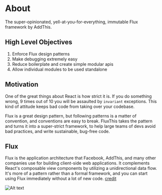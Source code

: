 # About

The super-opinionated, yell-at-you-for-everything, immutable Flux framework by
AddThis.

## High Level Objectives

1. Enforce Flux design patterns
2. Make debugging extremely easy
3. Reduce boilerplate and create simple modular apis
4. Allow individual modules to be used standalone

## Motivation

One of the great things about React is how strict it is. If you do something
wrong, 9 times out of 10 you will be assaulted by `invariant` exceptions. This
kind of attitude keeps bad code from taking over your codebase.

Flux is a great design pattern, but following patterns is a matter of
convention, and conventions are easy to break. FluxThis takes the pattern and
turns it into a super-strict framework, to help large teams of devs avoid bad
practices, and write sustainable, bug-free code.


## Flux

Flux is the application architecture that Facebook, AddThis, and many other
companies use for building client-side web applications. It complements React's
composable view components by utilizing a unidirectional data flow.
It's more of a pattern rather than a formal framework, and you can
start using Flux immediately without a lot of new code.
[credit](https://facebook.github.io/flux/)

![Alt text](https://facebook.github.io/flux/img/flux-simple-f8-diagram-explained-1300w.png "Optional title")